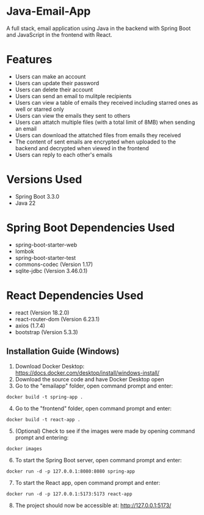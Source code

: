 # Java-Email-App
A full stack, email application using Java in the backend with Spring Boot and JavaScript in the frontend with React.

# Features
* Users can make an account
* Users can update their password
* Users can delete their account
* Users can send an email to mulitple recipients
* Users can view a table of emails they received including starred ones as well or starred only
* Users can view the emails they sent to others
* Users can attatch multiple files (with a total limit of 8MB) when sending an email
* Users can download the attatched files from emails they received
* The content of sent emails are encrypted when uploaded to the backend and decrypted when viewed in the frontend
* Users can reply to each other's emails

# Versions Used
* Spring Boot 3.3.0
* Java 22

# Spring Boot Dependencies Used
* spring-boot-starter-web
* lombok
* spring-boot-starter-test
* commons-codec (Version 1.17)
* sqlite-jdbc (Version 3.46.0.1)

# React Dependencies Used
* react (Version 18.2.0)
* react-router-dom (Version 6.23.1)
* axios (1.7.4)
* bootstrap (Version 5.3.3)

## Installation Guide (Windows)

1. Download Docker Desktop: https://docs.docker.com/desktop/install/windows-install/
2. Download the source code and have Docker Desktop open
3. Go to the "emailapp" folder, open command prompt and enter:
```
docker build -t spring-app .
```
4. Go to the "frontend" folder, open command prompt and enter:
```
docker build -t react-app .
```
5. (Optional) Check to see if the images were made by opening command prompt and entering:
```
docker images
```
6. To start the Spring Boot server, open command prompt and enter:
```
docker run -d -p 127.0.0.1:8080:8080 spring-app
```
7. To start the React app, open command prompt and enter:
```
docker run -d -p 127.0.0.1:5173:5173 react-app
```
8. The project should now be accessible at: http://127.0.0.1:5173/